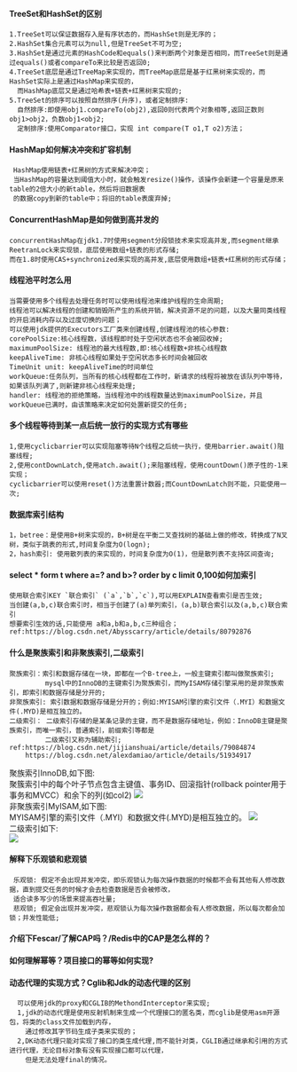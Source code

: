 
#### TreeSet和HashSet的区别  
    1.TreeSet可以保证数据存入是有序状态的，而HashSet则是无序的；   
    2.HashSet集合元素可以为null,但是TreeSet不可为空;   
    3.HashSet是通过元素的HashCode和equals()来判断两个对象是否相同，而TreeSet则是通过equals()或者compareTo来比较是否返回0;   
    4.TreeSet底层是通过TreeMap来实现的，而TreeMap底层是基于红黑树来实现的，而HashSet实际上是通过HashMap来实现的，  
      而HashMap底层又是通过哈希表+链表+红黑树来实现的;  
    5.TreeSet的排序可以按照自然排序(升序)，或者定制排序:   
      自然排序:即使用obj1.compareTo(obj2),返回0则代表两个对象相等,返回正数则obj1>obj2，负数obj1<obj2;   
      定制排序:使用Comparator接口，实现 int compare(T o1,T o2)方法；  
      
#### HashMap如何解决冲突和扩容机制 
     HashMap使用链表+红黑树的方式来解决冲突；   
     当HashMap的容量达到阈值大小时，就会触发resize()操作，该操作会新建一个容量是原来table的2倍大小的新table，然后将旧数据表  
     的数据copy到新的table中；将旧的table表废弃掉;  

#### ConcurrentHashMap是如何做到高并发的
    concurrentHashMap在jdk1.7时使用segment分段锁技术来实现高并发,而segment继承ReetranLock来实现锁，底层使用数组+链表的形式存储;  
    而在1.8时使用CAS+synchronized来实现的高并发,底层使用数组+链表+红黑树的形式存储；    
    
#### 线程池平时怎么用   
    当需要使用多个线程去处理任务时可以使用线程池来维护线程的生命周期;    
    线程池可以解决线程的创建和销毁所产生的系统开销，解决资源不足的问题，以及大量同类线程的开启消耗内存以及过度切换的问题；      
    可以使用jdk提供的Executors工厂类来创建线程,创建线程池的核心参数:   
    corePoolSize:核心线程数，该线程即时处于空闲状态也不会被回收掉;   
    maximumPoolSize: 线程池的最大线程数,即:核心线程数+非核心线程数   
    keepAliveTime: 非核心线程如果处于空闲状态多长时间会被回收   
    TimeUnit unit: keepAliveTime的时间单位   
    workQueue:任务队列，当所有的核心线程都在工作时，新请求的线程将被放在该队列中等待，如果该队列满了,则新建非核心线程来处理;   
    handler: 线程池的拒绝策略，当线程池中的线程数量达到maximumPoolSize，并且workQueue已满时，由该策略来决定如何处置新提交的任务;   
    
    
#### 多个线程等待到某一点后统一放行的实现方式有哪些   
    1,使用cyclicbarrier可以实现阻塞等待N个线程之后统一执行，使用barrier.await()阻塞线程;     
    2,使用contDownLatch,使用atch.await();来阻塞线程，使用countDown()原子性的-1来实现；    
    cyclicbarrier可以使用reset()方法重置计数器;而CountDownLatch则不能，只能使用一次;     
    
#### 数据库索引结构
    1，betree：是使用B+树来实现的，B+树是在平衡二叉查找树的基础上做的修改，转换成了N叉树，类似于跳表的形式,时间复杂度为O(logn);       
    2，hash索引: 使用散列表的来实现的，时间复杂度为O(1)，但是散列表不支持区间查询;    
    
    
#### select * form t where a=? and b>? order by c limit 0,100如何加索引   
    使用联合索引KEY `联合索引` (`a`,`b`,`c`),可以用EXPLAIN查看索引是否生效;   
    当创建(a,b,c)联合索引时，相当于创建了(a)单列索引，(a,b)联合索引以及(a,b,c)联合索引   
    想要索引生效的话,只能使用 a和a,b和a,b,c三种组合；   
    ref:https://blog.csdn.net/Abysscarry/article/details/80792876

#### 什么是聚族索引和非聚族索引,二级索引   
    聚族索引：索引和数据存储在一块，即都在一个B-tree上，一般主键索引都叫做聚族索引;   
             mysql中的InnoDB的主键索引为聚族索引，而MyISAM存储引擎采用的是非聚族索引，即索引和数据存储是分开的;   
    非聚族索引: 索引数据和数据存储是分开的；例如:MYISAM引擎的索引文件（.MYI）和数据文件(.MYD)是相互独立的。   
    二级索引： 二级索引存储的是某条记录的主键，而不是数据存储地址，例如：InnoDB主键是聚族索引，而唯一索引，普通索引，前缀索引等都是  
             二级索引又称为辅助索引;   
    ref:https://blog.csdn.net/jijianshuai/article/details/79084874     
        https://blog.csdn.net/alexdamiao/article/details/51934917    
聚族索引InnoDB,如下图:     
聚簇索引中的每个叶子节点包含主键值、事务ID、回滚指针(rollback pointer用于事务和MVCC）和余下的列(如col2)
![](https://ws4.sinaimg.cn/large/006tNc79gy1g2linx2ca0j31ia0o20zu.jpg)  
非聚族索引MyISAM,如下图:    
MYISAM引擎的索引文件（.MYI）和数据文件(.MYD)是相互独立的。
![](https://ws3.sinaimg.cn/large/006tNc79gy1g2lipiwjqtj31ds0lcdkx.jpg)   
二级索引如下:   
![](https://ws4.sinaimg.cn/large/006tNc79gy1g2liro356bj31460l0aaw.jpg)

    
#### 解释下乐观锁和悲观锁
     乐观锁: 假定不会出现并发冲突，即乐观锁认为每次操作数据的时候都不会有其他有人修改数据，直到提交任务的时候才会去检查数据是否会被修改，  
     适合读多写少的场景来提高吞吐量;      
     悲观锁; 假定会出现并发冲突，悲观锁认为每次操作数据都会有人修改数据，所以每次都会加锁；并发性能低;     


#### 介绍下Fescar/了解CAP吗？/Redis中的CAP是怎么样的？  
     

#### 如何理解幂等？项目接口的幂等如何实现?  
    







#### 动态代理的实现方式？Cglib和Jdk的动态代理的区别   
      可以使用jdk的proxy和CGLIB的MethondInterceptor来实现;      
      1,jdk的动态代理是使用反射机制来生成一个代理接口的匿名类，而cglib是使用asm开源包，将类的class文件加载到内存，
        通过修改其字节码生成子类来实现的；         
      2,DK动态代理只能对实现了接口的类生成代理,而不能针对类，CGLIB通过继承和引用的方式进行代理，无论目标对象有没有实现接口都可以代理，
        但是无法处理final的情况。  
      
#### 
   
   
   



    
    
